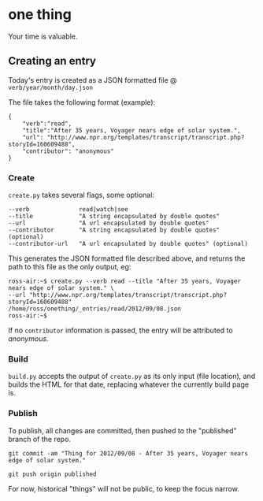 # one thing
Your time is valuable.

## Creating an entry
Today's entry is created as a JSON formatted file @ `verb/year/month/day.json`

The file takes the following format (example):

```
{
    "verb":"read",
    "title":"After 35 years, Voyager nears edge of solar system.",
    "url": "http://www.npr.org/templates/transcript/transcript.php?storyId=160609488",
    "contributor": "anonymous"
}
```

### Create

`create.py` takes several flags, some optional:

```
--verb				read|watch|see
--title				"A string encapsulated by double quotes"
--url				"A url encapsulated by double quotes"
--contributor		"A string encapsulated by double quotes" (optional)
--contributor-url	"A url encapsulated by double quotes" (optional)
```
This generates the JSON formatted file described above, and returns the path to this file
as the only output, eg:

```
ross-air:~$ create.py --verb read --title "After 35 years, Voyager nears edge of solar system." \
--url "http://www.npr.org/templates/transcript/transcript.php?storyId=160609488"
/home/ross/onething/_entries/read/2012/09/08.json
ross-air:~$
```

If no `contributor` information is passed, the entry will be attributed to *anonymous*.

### Build

`build.py` accepts the output of `create.py` as its only input (file location), and builds the HTML for that date, replacing whatever the currently build page is.

### Publish

To publish, all changes are committed, then pushed to the "published" branch of the repo.

`git commit -am "Thing for 2012/09/08 - After 35 years, Voyager nears edge of solar system."`

`git push origin published`

For now, historical "things" will not be public, to keep the focus narrow.